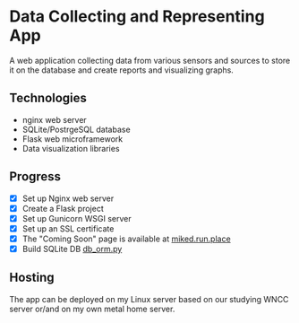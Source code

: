 # Data Collecting and Representing App

A web application collecting data from various sensors and sources to store it on the database and create reports and visualizing graphs.

## Technologies
- nginx web server
- SQLite/PostrgeSQL database
- Flask web microframework
- Data visualization libraries

## Progress
- [x] Set up Nginx web server
- [x] Create a Flask project
- [x] Set up Gunicorn WSGI server
- [x] Set up an SSL certificate
- [x] The "Coming Soon" page is available at [miked.run.place](https://www.miked.run.place)
- [x] Build SQLite DB [db_orm.py](./db_orm.py)

## Hosting

The app can be deployed on my Linux server based on our studying WNCC server or/and on my own metal home server.

